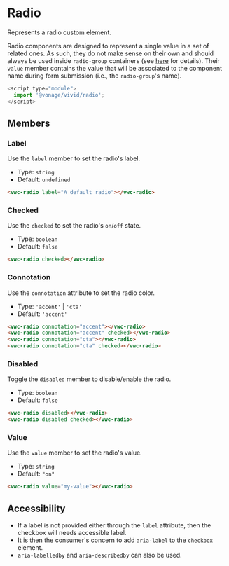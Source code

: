 # Radio

Represents a radio custom element.

Radio components are designed to represent a single value in a set of related ones.
As such, they do not make sense on their own and should always be used inside `radio-group` containers (see [here](https://www.w3.org/WAI/ARIA/apg/patterns/radiobutton/) for details).
Their `value` member contains the value that will be associated to the component name during form submission (i.e., the `radio-group`'s name).

```js
<script type="module">
  import '@vonage/vivid/radio';
</script>
```

## Members

### Label

Use the `label` member to set the radio's label.

- Type: `string`
- Default: `undefined`

```html preview
<vwc-radio label="A default radio"></vwc-radio>
```

### Checked

Use the `checked` to set the radio's `on`/`off` state.

- Type: `boolean`
- Default: `false`

```html preview
<vwc-radio checked></vwc-radio>
```

### Connotation
Use the `connotation` attribute to set the radio color.

- Type: `'accent'` | `'cta'`
- Default: `'accent'`


```html preview
<vwc-radio connotation="accent"></vwc-radio>
<vwc-radio connotation="accent" checked></vwc-radio>
<vwc-radio connotation="cta"></vwc-radio>
<vwc-radio connotation="cta" checked></vwc-radio>
```

### Disabled

Toggle the `disabled` member to disable/enable the radio.

- Type: `boolean`
- Default: `false`

```html preview
<vwc-radio disabled></vwc-radio>
<vwc-radio disabled checked></vwc-radio>
```

### Value

Use the `value` member to set the radio's value.

- Type: `string`
- Default: `"on"`

```html preview
<vwc-radio value="my-value"></vwc-radio>
```

## Accessibility

- If a label is not provided either through the `label` attribute, then the checkbox will needs accessible label.
- It is then the consumer's concern to add `aria-label` to the `checkbox` element.
- `aria-labelledby` and `aria-describedby` can also be used.